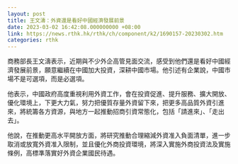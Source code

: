 ```yaml
---
layout: post
title: 王文濤：外資還是看好中國經濟發展前景
date: 2023-03-02 16:42:08.000000000 +08:00
link: https://news.rthk.hk/rthk/ch/component/k2/1690157-20230302.htm
categories: rthk
---
```


商務部長王文濤表示，近期與不少外企高管見面交流，感受到他們還是看好中國經濟發展前景，願意繼續在中國加大投資，深耕中國市場。他引述有企業說，中國市場不是可選項，而是必選項。

他表示，中國政府高度重視利用外資工作，會在投資促進、提升服務、擴大開放、優化環境上，下更大力氣，努力把優質存量外資留下來，把更多高品質外資引進來，將統籌各方資源，與地方一起推動招商引資常態化，包括「請進來」、「走出去」。

他說，在推動更高水平開放方面，將研究推動合理縮減外資准入負面清單，進一步取消或放寬外資准入限制，並且優化外商投資環境，將深入實施外商投資法及實施條例，高標準落實好外資企業國民待遇。
